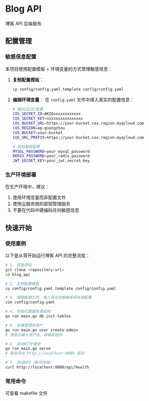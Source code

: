 # Blog API

博客 API 后端服务

## 配置管理

### 敏感信息配置

本项目使用配置模板 + 环境变量的方式管理敏感信息：

1. **复制配置模板**：

   ```bash
   cp config/config.yaml.template config/config.yaml
   ```

2. **编辑环境变量**：
   在 `config.yaml` 文件中填入真实的配置信息：

   ```bash
   # 腾讯云COS配置
   COS_SECRET_ID=AKIDxxxxxxxxxxxx
   COS_SECRET_KEY=xxxxxxxxxxxxxxxx
   COS_BUCKET_URL=https://your-bucket.cos.region.myqcloud.com
   COS_REGION=ap-guangzhou
   COS_BUCKET=your-bucket
   COS_URL_PREFIX=https://your-bucket.cos.region.myqcloud.com

   # 其他敏感配置
   MYSQL_PASSWORD=your_mysql_password
   REDIS_PASSWORD=your_redis_password
   JWT_SECRET_KEY=your_jwt_secret_key
   ```

### 生产环境部署

在生产环境中，建议：

1. 使用环境变量而非配置文件
2. 使用云服务商的密钥管理服务
3. 不要在代码中硬编码任何敏感信息

## 快速开始

### 使用案例

以下是从零开始运行博客 API 的完整流程：

```bash
# 1. 克隆项目
git clone <repository-url>
cd blog_api

# 2. 复制配置模板
cp config/config.yaml.template config/config.yaml

# 3. 编辑配置文件，填入真实的数据库和存储配置
vim config/config.yaml

# 4. 初始化数据库表结构
go run main.go db init-tables

# 5. 创建管理员用户
go run main.go user create-admin
# 按提示输入用户名、邮箱和密码

# 6. 启动HTTP服务
go run main.go serve
# 服务将在 http://localhost:8080 启动

# 7. 测试API（新开终端）
curl http://localhost:8080/api/health
```

### 常用命令

可查看 makefile 文件
